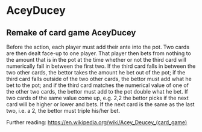# AceyDucey

## Remake of card game AceyDucey

Before the action, each player must add their ante into the pot. Two cards are then dealt face-up to one player. That player then bets from nothing to the amount that is in the pot at the time whether or not the third card will numerically fall in between the first two. If the third card falls in between the two other cards, the bettor takes the amount he bet out of the pot; if the third card falls outside of the two other cards, the bettor must add what he bet to the pot; and if the third card matches the numerical value of one of the other two cards, the bettor must add to the pot double what he bet. If two cards of the same value come up, e.g. 2,2 the bettor picks if the next card will be higher or lower and bets. If the next card is the same as the last two, i.e. a 2, the bettor must triple his/her bet.

Further reading: https://en.wikipedia.org/wiki/Acey_Deucey_(card_game)
